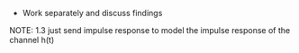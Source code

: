 - Work separately and discuss findings

NOTE: 1.3
just send impulse response to model the impulse response of the channel h(t)
